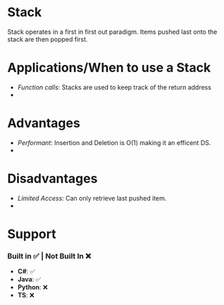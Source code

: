 # **Stack**
Stack operates in a first in first out paradigm. Items pushed last onto the stack are then popped first. 

# Applications/When to use a Stack
- *Function calls*: Stacks are used to keep track of the return address
- 

# Advantages 
- *Performant*: Insertion and Deletion is O(1) making it an efficent DS.
- 

# Disadvantages
- *Limited Access*: Can only retrieve last pushed item.
- 

# Support
### Built in ✅ | Not Built In ❌
- **C#**: ✅  
- **Java**: ✅ 
- **Python**: ❌ 
- **TS**: ❌
        